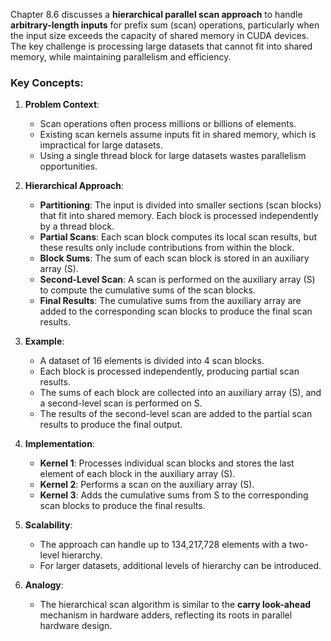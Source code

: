 Chapter 8.6 discusses a **hierarchical parallel scan approach** to handle **arbitrary-length inputs** for prefix sum (scan) operations, particularly when the input size exceeds the capacity of shared memory in CUDA devices. The key challenge is processing large datasets that cannot fit into shared memory, while maintaining parallelism and efficiency.

### Key Concepts:
1. **Problem Context**:
   - Scan operations often process millions or billions of elements.
   - Existing scan kernels assume inputs fit in shared memory, which is impractical for large datasets.
   - Using a single thread block for large datasets wastes parallelism opportunities.

2. **Hierarchical Approach**:
   - **Partitioning**: The input is divided into smaller sections (scan blocks) that fit into shared memory. Each block is processed independently by a thread block.
   - **Partial Scans**: Each scan block computes its local scan results, but these results only include contributions from within the block.
   - **Block Sums**: The sum of each scan block is stored in an auxiliary array (S).
   - **Second-Level Scan**: A scan is performed on the auxiliary array (S) to compute the cumulative sums of the scan blocks.
   - **Final Results**: The cumulative sums from the auxiliary array are added to the corresponding scan blocks to produce the final scan results.

3. **Example**:
   - A dataset of 16 elements is divided into 4 scan blocks.
   - Each block is processed independently, producing partial scan results.
   - The sums of each block are collected into an auxiliary array (S), and a second-level scan is performed on S.
   - The results of the second-level scan are added to the partial scan results to produce the final output.

4. **Implementation**:
   - **Kernel 1**: Processes individual scan blocks and stores the last element of each block in the auxiliary array (S).
   - **Kernel 2**: Performs a scan on the auxiliary array (S).
   - **Kernel 3**: Adds the cumulative sums from S to the corresponding scan blocks to produce the final results.

5. **Scalability**:
   - The approach can handle up to 134,217,728 elements with a two-level hierarchy.
   - For larger datasets, additional levels of hierarchy can be introduced.

6. **Analogy**:
   - The hierarchical scan algorithm is similar to the **carry look-ahead** mechanism in hardware adders, reflecting its roots in parallel hardware design.
